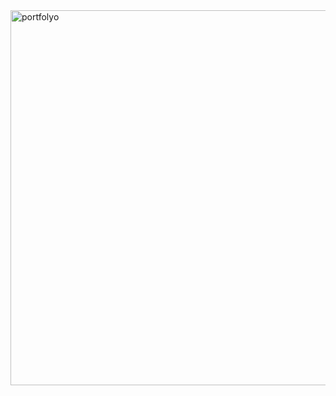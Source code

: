 <a data-flickr-embed="true" href="https://www.flickr.com/photos/gzkbs/albums/72157630836200868" title="portfolyo">
    <img src="https://live.staticflickr.com/7049/7005308040_11e208f670_c.jpg" width="800" height="600" alt="portfolyo"/>
</a>
<script async src="//embedr.flickr.com/assets/client-code.js" charset="utf-8"></script>

